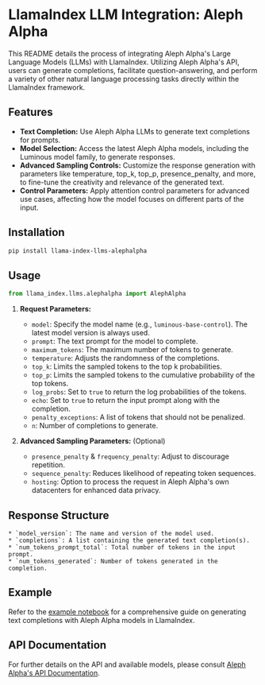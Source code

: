 # LlamaIndex LLM Integration: Aleph Alpha

This README details the process of integrating Aleph Alpha's Large Language Models (LLMs) with LlamaIndex. Utilizing Aleph Alpha's API, users can generate completions, facilitate question-answering, and perform a variety of other natural language processing tasks directly within the LlamaIndex framework.

## Features

- **Text Completion:** Use Aleph Alpha LLMs to generate text completions for prompts.
- **Model Selection:** Access the latest Aleph Alpha models, including the Luminous model family, to generate responses.
- **Advanced Sampling Controls:** Customize the response generation with parameters like temperature, top_k, top_p, presence_penalty, and more, to fine-tune the creativity and relevance of the generated text.
- **Control Parameters:** Apply attention control parameters for advanced use cases, affecting how the model focuses on different parts of the input.

## Installation

```bash
pip install llama-index-llms-alephalpha
```

## Usage

```python
from llama_index.llms.alephalpha import AlephAlpha
```

1. **Request Parameters:**

   - `model`: Specify the model name (e.g., `luminous-base-control`). The latest model version is always used.
   - `prompt`: The text prompt for the model to complete.
   - `maximum_tokens`: The maximum number of tokens to generate.
   - `temperature`: Adjusts the randomness of the completions.
   - `top_k`: Limits the sampled tokens to the top k probabilities.
   - `top_p`: Limits the sampled tokens to the cumulative probability of the top tokens.
   - `log_probs`: Set to `true` to return the log probabilities of the tokens.
   - `echo`: Set to `true` to return the input prompt along with the completion.
   - `penalty_exceptions`: A list of tokens that should not be penalized.
   - `n`: Number of completions to generate.

2. **Advanced Sampling Parameters:** (Optional)

   - `presence_penalty` & `frequency_penalty`: Adjust to discourage repetition.
   - `sequence_penalty`: Reduces likelihood of repeating token sequences.
   - `hosting`: Option to process the request in Aleph Alpha's own datacenters for enhanced data privacy.

## Response Structure

    * `model_version`: The name and version of the model used.
    * `completions`: A list containing the generated text completion(s).
    * `num_tokens_prompt_total`: Total number of tokens in the input prompt.
    * `num_tokens_generated`: Number of tokens generated in the completion.

## Example

Refer to the [example notebook](../../../docs/examples/llm/alephalpha.ipynb) for a comprehensive guide on generating text completions with Aleph Alpha models in LlamaIndex.

## API Documentation

For further details on the API and available models, please consult [Aleph Alpha's API Documentation](https://docs.aleph-alpha.com/api/complete/).
